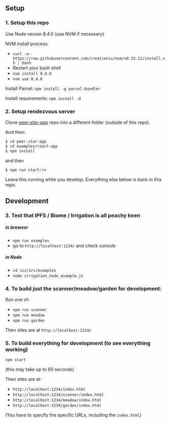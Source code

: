 ## Setup


### 1. Setup this repo

Use Node verson 8.4.0 (use NVM if necessary)

NVM install process:
- `curl -o- https://raw.githubusercontent.com/creationix/nvm/v0.33.11/install.sh | bash`
- Restart your bash shell
- `nvm install 8.4.0`
- `nvm use 8.4.0`

Install Parcel: `npm install -g parcel-bundler`

Install requirements: `npm install -d`

### 2. Setup rendezvous server 

Clone [peer-star-app](https://github.com/ipfs-shipyard/peer-star-app) repo into a different folder (outside of this repo).

And then: 

```bash
$ cd peer-star-app
$ cd examples/react-app
$ npm install
```
and then

```bash
$ npm run start:rv
```

Leave this running while you develop. Everything else below is back in this repo.

## Development

### 3. Test that IPFS / Biome / Irrigation is all peachy keen

##### in browser
- `npm run examples`
- go to `http://localhost:1234/` and check console

##### in Node
- `cd viz/src/examples`
- `node irrigation_node_example.js`


### 4. To build just the scanner/meadow/garden for development:

Run one of:
- `npm run scanner`
- `npm run meadow`
- `npm run garden`

Then sites are at `http://localhost:1234/`


### 5. To build everything for development (to see everything working)

`npm start`

(this may take up to 60 seconds)

Then sites are at:
- `http://localhost:1234/index.html` 
- `http://localhost:1234/scanner/index.html`
- `http://localhost:1234/meadow/index.html`
- `http://localhost:1234/garden/index.html` 

(You have to specify the specific URLs, including the `index.html`)

